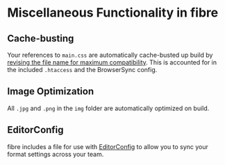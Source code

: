 # Miscellaneous Functionality in fibre

## Cache-busting
Your references to `main.css` are automatically cache-busted up build by [revising the file name for maximum compatibility](http://www.stevesouders.com/blog/2008/08/23/revving-filenames-dont-use-querystring/). This is accounted for in the included `.htaccess` and the BrowserSync config.

## Image Optimization
All `.jpg` and `.png`  in the `img` folder are automatically optimized on build.

## EditorConfig
fibre includes a file for use with [EditorConfig](http://editorconfig.org/) to allow you to sync your format settings across your team.
